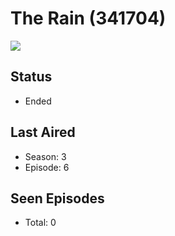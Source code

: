 # The Rain (341704)

<img src="https://dg31sz3gwrwan.cloudfront.net/poster/341704/1276458-0-optimized.jpg" />

## Status
* Ended
## Last Aired
* Season: 3
* Episode: 6
## Seen Episodes
* Total: 0
